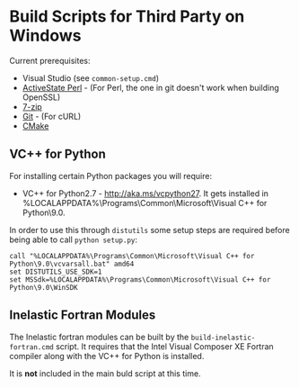 Build Scripts for Third Party on Windows
========================================

Current prerequisites:

* Visual Studio (see `common-setup.cmd`)
* [ActiveState Perl](http://www.activestate.com/activeperl) - (For Perl, the one in git doesn't work when building OpenSSL)
* [7-zip](http://www.7-zip.org/)
* [Git](https://git-scm.com/downloads) - (For cURL)
* [CMake](http://www.cmake.org)

VC++ for Python
---------------

For installing certain Python packages you will require:

* VC++ for Python2.7 - http://aka.ms/vcpython27. It gets installed in %LOCALAPPDATA%\Programs\Common\Microsoft\Visual C++ for Python\9.0.

In order to use this through `distutils` some setup steps are required before being able to call `python setup.py`:

```
call "%LOCALAPPDATA%\Programs\Common\Microsoft\Visual C++ for Python\9.0\vcvarsall.bat" amd64
set DISTUTILS_USE_SDK=1
set MSSdk=%LOCALAPPDATA%\Programs\Common\Microsoft\Visual C++ for Python\9.0\WinSDK
```

Inelastic Fortran Modules
-------------------------

The Inelastic fortran modules can be built by the `build-inelastic-fortran.cmd` script. It requires that
the Intel Visual Composer XE Fortran compiler along with the VC++ for Python is installed.

It is **not** included in the main buld script at this time.
